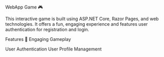 WebApp Game 🎮

This interactive game is built using ASP.NET Core, Razor Pages, and web technologies. It offers a fun, engaging experience and features user authentication for registration and login.

Features 🎉
Engaging Gameplay

User Authentication
User Profile Management
